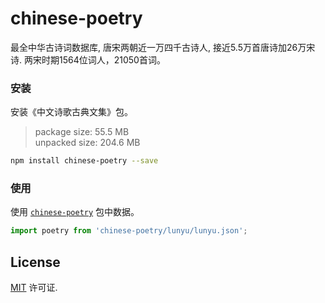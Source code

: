 # chinese-poetry

最全中华古诗词数据库, 唐宋两朝近一万四千古诗人, 接近5.5万首唐诗加26万宋诗. 两宋时期1564位词人，21050首词。

### 安装

安装《中文诗歌古典文集》包。

> package size:  55.5 MB  
> unpacked size: 204.6 MB  

```bash
npm install chinese-poetry --save
```

### 使用

使用 [`chinese-poetry`](https://www.npmjs.com/package/chinese-poetry) 包中数据。

```js
import poetry from 'chinese-poetry/lunyu/lunyu.json';
```

## License

[MIT](https://github.com/chinese-poetry/chinese-poetry/blob/master/LICENSE) 许可证.
